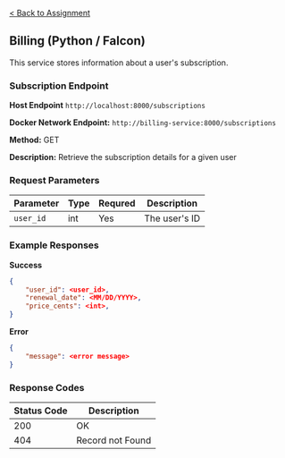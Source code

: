 [< Back to Assignment](../README.md)

## Billing (Python / Falcon)
This service stores information about a user's subscription.

### Subscription Endpoint

**Host Endpoint** `http://localhost:8000/subscriptions`

**Docker Network Endpoint:** `http://billing-service:8000/subscriptions`

**Method:** GET

**Description:** Retrieve the subscription details for a given user

### Request Parameters

| Parameter | Type | Requred | Description   |
| --------- | ---- | ------- | ------------- |
| `user_id` | int  | Yes     | The user's ID |

### Example Responses

**Success**
```json
{
    "user_id": <user_id>,
    "renewal_date": <MM/DD/YYYY>,
    "price_cents": <int>,
}
```

**Error**
```json
{
    "message": <error message>
}
```

### Response Codes

| Status Code | Description      |
| ----------- | ---------------- |
| 200         | OK               |
| 404         | Record not Found |
